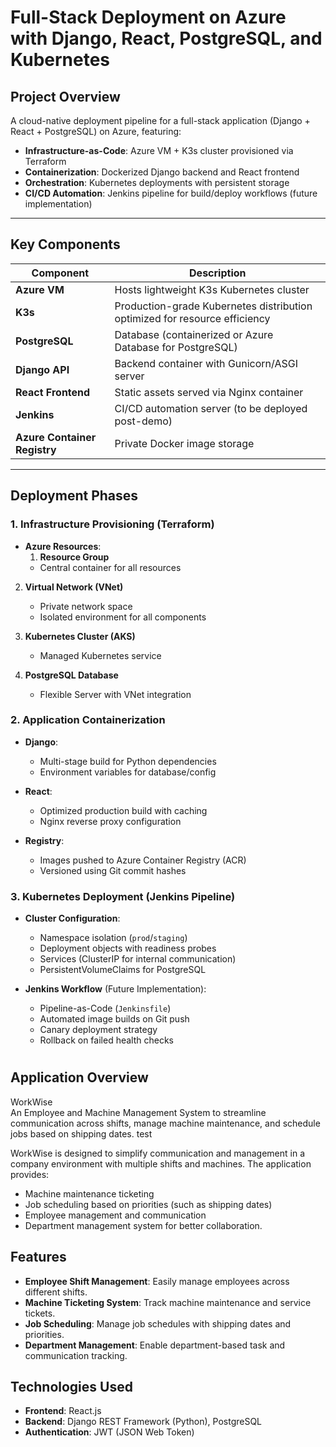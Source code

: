 # Full-Stack Deployment on Azure with Django, React, PostgreSQL, and Kubernetes

## Project Overview
A cloud-native deployment pipeline for a full-stack application (Django + React + PostgreSQL) on Azure, featuring:
- **Infrastructure-as-Code**: Azure VM + K3s cluster provisioned via Terraform
- **Containerization**: Dockerized Django backend and React frontend
- **Orchestration**: Kubernetes deployments with persistent storage
- **CI/CD Automation**: Jenkins pipeline for build/deploy workflows (future implementation)

---

## Key Components
| Component           | Description                                                                 |
|----------------------|-----------------------------------------------------------------------------|
| **Azure VM**         | Hosts lightweight K3s Kubernetes cluster                                    |
| **K3s**              | Production-grade Kubernetes distribution optimized for resource efficiency |
| **PostgreSQL**       | Database (containerized or Azure Database for PostgreSQL)                   |
| **Django API**       | Backend container with Gunicorn/ASGI server                                 |
| **React Frontend**   | Static assets served via Nginx container                                    |
| **Jenkins**          | CI/CD automation server (to be deployed post-demo)                          |
| **Azure Container Registry** | Private Docker image storage                                            |

---

## Deployment Phases

### 1. Infrastructure Provisioning (Terraform)
- **Azure Resources**:  
  1. **Resource Group**  
   - Central container for all resources
  
2. **Virtual Network (VNet)**  
   - Private network space
   - Isolated environment for all components

3. **Kubernetes Cluster (AKS)**  
   - Managed Kubernetes service

4. **PostgreSQL Database**  
   - Flexible Server with VNet integration
     
### 2. Application Containerization
- **Django**:  
  - Multi-stage build for Python dependencies
  - Environment variables for database/config
    
- **React**:  
  - Optimized production build with caching
  - Nginx reverse proxy configuration
    
- **Registry**:  
  - Images pushed to Azure Container Registry (ACR)
  - Versioned using Git commit hashes

### 3. Kubernetes Deployment (Jenkins Pipeline)
- **Cluster Configuration**:  
  - Namespace isolation (`prod`/`staging`)
  - Deployment objects with readiness probes
  - Services (ClusterIP for internal communication)
  - PersistentVolumeClaims for PostgreSQL
    
- **Jenkins Workflow** (Future Implementation):  
  - Pipeline-as-Code (`Jenkinsfile`)
  - Automated image builds on Git push
  - Canary deployment strategy
  - Rollback on failed health checks


#

## Application Overview
WorkWise  
An Employee and Machine Management System to streamline communication across shifts, manage machine maintenance, and schedule jobs based on shipping dates. test

WorkWise is designed to simplify communication and management in a company environment with multiple shifts and machines. The application provides:
- Machine maintenance ticketing
- Job scheduling based on priorities (such as shipping dates)
- Employee management and communication
- Department management system for better collaboration.

## Features
- **Employee Shift Management**: Easily manage employees across different shifts.
- **Machine Ticketing System**: Track machine maintenance and service tickets.
- **Job Scheduling**: Manage job schedules with shipping dates and priorities.
- **Department Management**: Enable department-based task and communication tracking.

## Technologies Used
- **Frontend**: React.js
- **Backend**: Django REST Framework (Python), PostgreSQL
- **Authentication**: JWT (JSON Web Token)

